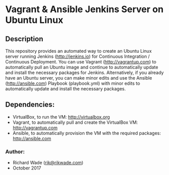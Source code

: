# Vagrant & Ansible Jenkins Server on Ubuntu Linux

## Description
This repository provides an automated way to create an Ubuntu Linux server running Jenkins (http://jenkins.io) for Continuous Integration / Continuous Deployment. You can use Vagrant (http://vagrantup.com) to automatically pull an Ubuntu image and continue to automatically update and install the necessary packages for Jenkins. Alternatively, if you already have an Ubuntu server, you can make minor edits and use the Ansible (http://ansible.com) Playbook (playbook.yml) with minor edits to automatically update and install the necessary packages.

## Dependencies:
* VirtualBox, to run the VM: http://virtualbox.org
* Vagrant, to automatically pull and create the VirtualBox VM: http://vagrantup.com
* Ansible, to automatically provision the VM with the required packages: http://ansible.com

### Author:
* Richard Wade (rik@rikwade.com)
* October 2017